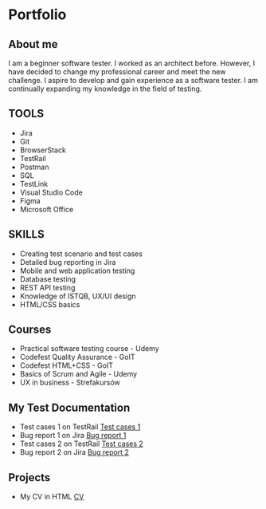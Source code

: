 # Portfolio

## About me

I am a beginner software tester. I worked as an architect before. However, I have decided to change my professional career and meet the new challenge. I aspire to develop and gain experience as a software tester. I am continually expanding my knowledge in the field of testing.

## TOOLS

* Jira
* Git
* BrowserStack
* TestRail            
* Postman
* SQL
* TestLink
* Visual Studio Code
* Figma
* Microsoft Office

## SKILLS

* Creating test scenario and test cases
* Detailed bug reporting in Jira
* Mobile and web application testing
* Database testing
* REST API testing
* Knowledge of ISTQB, UX/UI design
* HTML/CSS basics

## Courses 

* Practical software testing course - Udemy
* Codefest Quality Assurance - GoIT
* Codefest HTML+CSS - GoIT
* Basics of Scrum and Agile - Udemy
* UX in  business - Strefakursów

## My Test Documentation

* Test cases 1 on TestRail [Test cases 1](https://drive.google.com/file/d/1UJ3CYiictDYYXqUHq0aKcyGH0AXOtHFC/view?usp=sharing)
* Bug report 1 on Jira [Bug report 1](https://drive.google.com/file/d/1KutmjCM6jMKmy3dGrwnRaKIO3q0bBuxe/view?usp=sharing)
* Test cases 2 on TestRail [Test cases 2](https://)
* Bug report 2 on Jira [Bug report 2](https://)
  
## Projects

* My CV in HTML [CV](https://martawojcik.netlify.app)
